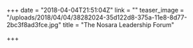 +++
date = "2018-04-04T21:51:04Z"
link = ""
teaser_image = "/uploads/2018/04/04/38282024-35d122d8-375a-11e8-8d77-2bc3f8ad3fce.jpg"
title = "The Nosara Leadership Forum"

+++
